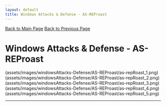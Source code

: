 ```yaml
---
layout: default
title: Windows Attacks & Defense - AS-REProast
---
```

[Back to Main Page](index.html)
[Back to Previous Page](assets/modules/windowsAttacks-Defense/windowsAttacks&Defense.html)
# Windows Attacks & Defense - AS-REProast

(assets/images/windowsAttacks-Defense/AS-REProast/as-repRoast_1.png)
(assets/images/windowsAttacks-Defense/AS-REProast/as-repRoast_2.png)
(assets/images/windowsAttacks-Defense/AS-REProast/as-repRoast_3.png)
(assets/images/windowsAttacks-Defense/AS-REProast/as-repRoast_4.png)
(assets/images/windowsAttacks-Defense/AS-REProast/as-repRoast_5.png)

---